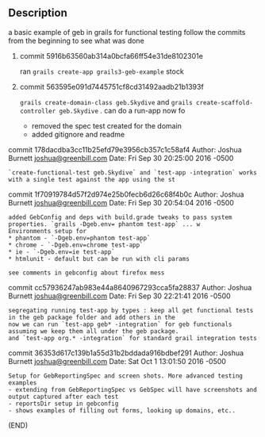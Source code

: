 ## Description
a basic example of geb in grails for functional testing
follow the commits from the beginning to see what was done

1. commit 5916b63560ab314a0bcfa66ff54e31de8102301e

    ran ```grails create-app grails3-geb-example```
    stock

2. commit 563595e091d7445751cf8cd31492aadb21b1393f

    `grails create-domain-class geb.Skydive` and `grails create-scaffold-controller geb.Skydive` . can do a run-app now fo
    - removed the spec test created for the domain
    - added gitignore and readme

commit 178dacdba3cc11b25efd79e3956cb357c1c58af4
Author: Joshua Burnett <joshua@greenbill.com>
Date:   Fri Sep 30 20:25:00 2016 -0500

    `create-functional-test geb.Skydive` and `test-app -integration` works with a single test against the app using the st

commit 1f70919784d57f2d974e25b0fecb6d26c68f4b0c
Author: Joshua Burnett <joshua@greenbill.com>
Date:   Fri Sep 30 20:54:04 2016 -0500

    added GebConfig and deps with build.grade tweaks to pass system properties. `grails -Dgeb.env= phantom test-app` ... w
    Environments setup for
    * phantom - `-Dgeb.env=phantom test-app`
    * chrome - `-Dgeb.env=chrome test-app`
    * ie - `-Dgeb.env=ie test-app`
    * htmlunit - default but can be run with cli params

    see comments in gebconfig about firefox mess

commit cc57936247ab983e44a8640967293cca5fa28837
Author: Joshua Burnett <joshua@greenbill.com>
Date:   Fri Sep 30 22:21:41 2016 -0500

    segregating running test-app by types : keep all get functional tests in the geb package folder and add others in the
    now we can run `test-app geb* -integration` for geb functionals assuming we keep them all under the geb package.
    and `test-app org.* -integration` for standard grail integration tests

commit 36353d617c139b1a55d31b2bddada916bdbef291
Author: Joshua Burnett <joshua@greenbill.com>
Date:   Sat Oct 1 13:01:50 2016 -0500

    Setup for GebReportingSpec and screen shots. More advanced testing examples
    - extending from GebReportingSpec vs GebSpec will have screenshots and output captured after each test
    - reportsDir setup in gebconfig
    - shows examples of filling out forms, looking up domains, etc..
(END)
